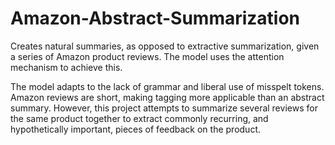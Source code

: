 # Amazon-Abstract-Summarization

Creates natural summaries, as opposed to extractive summarization, given a series of Amazon product reviews. The model uses the attention mechanism to achieve this.

The model adapts to the lack of grammar and liberal use of misspelt tokens. Amazon reviews are short, making tagging more applicable than an abstract summary. However, this project attempts to summarize several reviews for the same product together to extract commonly recurring, and hypothetically important, pieces of feedback on the product.
